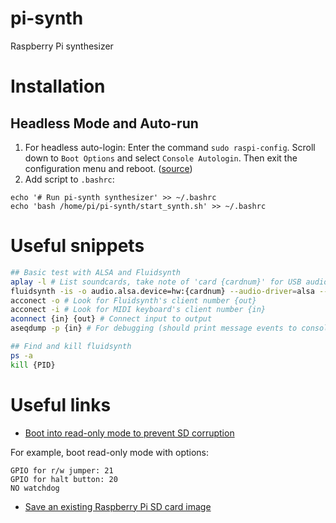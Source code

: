 # pi-synth
Raspberry Pi synthesizer

# Installation

## Headless Mode and Auto-run
1. For headless auto-login: Enter the command `sudo raspi-config`. Scroll down to `Boot Options` and select `Console Autologin`. Then exit the configuration menu and reboot. ([source](https://raspberrypi.stackexchange.com/questions/48241/auto-login-in-jessie-how))
2. Add script to `.bashrc`:
```
echo '# Run pi-synth synthesizer' >> ~/.bashrc 
echo 'bash /home/pi/pi-synth/start_synth.sh' >> ~/.bashrc 
```

# Useful snippets
```sh
## Basic test with ALSA and Fluidsynth
aplay -l # List soundcards, take note of 'card {cardnum}' for USB audio interface
fluidsynth -is -o audio.alsa.device=hw:{cardnum} --audio-driver=alsa --gain 3 /usr/share/sounds/sf2/FluidR3_GM.sf2 & # Start fluidsynth
acconect -o # Look for Fluidsynth's client number {out} 
acconect -i # Look for MIDI keyboard's client number {in} 
aconnect {in} {out} # Connect input to output 
aseqdump -p {in} # For debugging (should print message events to console)

## Find and kill fluidsynth
ps -a
kill {PID}
```

# Useful links

- [Boot into read-only mode to prevent SD corruption](https://learn.adafruit.com/read-only-raspberry-pi/)

For example, boot read-only mode with options:
```
GPIO for r/w jumper: 21
GPIO for halt button: 20
NO watchdog
```

- [Save an existing Raspberry Pi SD card image](https://beebom.com/how-clone-raspberry-pi-sd-card-windows-linux-macos/)

